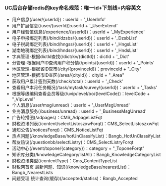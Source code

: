 ### UC后台存储redis的key命名规范：唯一id+下划线+内容英文

* 用户信息(/user/{userId})：userId + '_UserInfo'
* 用户扩展信息(/user/{userId}):userId + '_UserExtend'
* 用户经验值信息(/experience/{userId})：userId + '_MyExperience'
* 电子申报绑定列表(/bind/dzsbs/{userId})：userId + '_DzsbList'
* 电子税局绑定列表(/bind/hngss/{userId})：userId + '_HngsList'
* 湖南地税绑定列表(/bind/hndss/{userId})：userId + '_HndsList'
* 字典管理-根据dictId查找(/dict/kv/{dictId})：dictId + '_Dict'
* 分管理-根据用户ID查询用户积分情(/points/{userId})：userId + '_Points'
* 地区管理-根据省ID查市(/city/{provinceId})：provinceId + "_City"
* 地区管理-根据市ID查区(/area/{cityId})：cityId + "_Area"
* 获取用户累计签到天数(/check/total)：userId + '_Check'
* 查看用户本月任务概况(/task/mytask/survey/{userId})：userId + '_Tasks'
* 根据等级编码查看会员等级(/uvip/level/bo/{levelCode})：levelCode + "_VipLevel"
* 个人消息(/user/msg/unread)：userId + '_UserMsgUnread'
* 业务消息服务(/business/unread)：userId + '_BusinessMsgUnread'
* 广告轮播图(/adpages)：CMS_AdpageListFqt
* 财税资讯列表(/content/selectListcszxwForqt)：CMS_SelectListcszxwFqt
* 通知公告(/noticesForqt)：CMS_NoticeListFqt
* 热点问题(/knowledgeBase/hotUnClassifyList)：Bangb_HotUnClassifyList
* 帮友热议(/questionbb/selectListry)：CMS_SelectListryForqt
* 活动中心(/event/topone/{category})：category + "_ToponeForqt"
* 知识库分类(/knowledgeCategory/listAll)：Bangb_KnowledgeCategoryList
* 财税资讯类型(/contentType)：Cms_ContentTypeList
* 财税网首页 最新问题、知识(/knowledgeBase/nearestList)：Bangb_NearestLists
* 问题受理 统计查询(缓存)(/accepted/statiss)：Bangb_Accepted